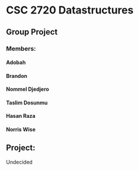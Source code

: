 # CSC 2720 Datastructures
## Group Project

### Members:
####   Adobah
####   Brandon
####   Nommel Djedjero
####   Taslim Dosunmu
####   Hasan Raza
####   Norris Wise

## Project:
Undecided
